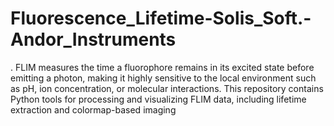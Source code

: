 # Fluorescence_Lifetime-Solis_Soft.-Andor_Instruments
. FLIM measures the time a fluorophore remains in its excited state before emitting a photon, making it highly sensitive to the local environment such as pH, ion concentration, or molecular interactions. This repository contains Python tools for processing and visualizing FLIM data, including lifetime extraction and colormap-based imaging
